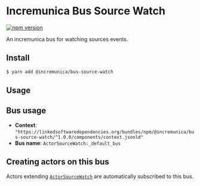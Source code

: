 # Incremunica Bus Source Watch

[![npm version](https://badge.fury.io/js/%40incremunica%2Fbus-source-watch.svg)](https://www.npmjs.com/package/@incremunica/bus-source-watch)

An incremunica bus for watching sources events.

## Install

```bash
$ yarn add @incremunica/bus-source-watch
```

## Usage

## Bus usage

* **Context**: `"https://linkedsoftwaredependencies.org/bundles/npm/@incremunica/bus-source-watch/^1.0.0/components/context.jsonld"`
* **Bus name**: `ActorSourceWatch:_default_bus`

## Creating actors on this bus

Actors extending [`ActorSourceWatch`](TODO:jsdoc_url) are automatically subscribed to this bus.

